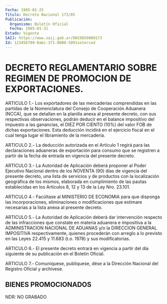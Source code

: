 ```yaml
---
Fecha: 1985-01-25
Título: Decreto Nacional 173/85
Publicación:
  Organismo: Boletín Oficial
  Fecha: 1985-01-31
Estado: Vigente
SAIJ: https://www.saij.gob.ar/DN19850000173
Id: 123456789-0abc-371-0000-5891soterced
---
```

# DECRETO REGLAMENTARIO SOBRE REGIMEN DE PROMOCION DE EXPORTACIONES.

<a id="1"></a>
ARTICULO  1.-  Los  exportadores de las mercaderías comprendidas en las  partidas  de  la  Nomenclatura   del  Consejo  de  Cooperación Aduanera (NCCA), que se detallan en la  planilla  anexa al presente decreto, con sus respectivas observaciones, podrán  deducir  en  el balance  impositivo  del  impuesto  a  las  ganancias,  el DIEZ POR CIENTO (10%) del valor FOB de dichas exportaciones. Esta  deducción incidirá  en  el  ejercicio  fiscal  en  el  cual  tenga  lugar  el libramiento de la mercadería.

<a id="2"></a>
ARTICULO  2.-  La deducción autorizada en el Artículo 1 regirá para las declaraciones  aduaneras  de  exportación  para  consumo que se registren a partir de la fecha de entrada en vigencia  del presente decreto.

<a id="3"></a>
ARTICULO  3.-  La  Autoridad de Aplicación deberá proponer al Poder Ejecutivo Nacional dentro  de los NOVENTA (90) días de vigencia del presente decreto, una lista  de  servicios  y  de  productos con la localización  geográfica  de los mismos, elaborada en  cumplimiento de las pautas establecidas  en  los  Artículos 8, 12 y 13 de la Ley Nro. 23.101.

<a id="4"></a>
ARTICULO  4.- Facúltase al MINISTERIO DE ECONOMIA para que disponga las incorporaciones,  eliminaciones  o  modificaciones que estimare necesarias a la lista anexa al presente decreto.

<a id="5"></a>
ARTICULO  5.-  La  Autoridad  de Aplicación deberá dar intervención respecto de las infracciones que  constate  en  materia  aduanera e impositiva    a  la  ADMINISTRACION  NACIONAL  DE  ADUANAS  y/o  la DIRECCION GENERAL  IMPOSITIVA  respectivamente,  quienes procederán con arreglo a lo previsto en las Leyes 22.415 y 11.683  (t.o. 1978) y sus modificatorias.

<a id="6"></a>
ARTICULO  6.-  El presente decreto entrará en vigencia a partir del día siguiente de su publicación en el Boletín Oficial.

<a id="7"></a>
ARTICULO  7.- Comuníquese, publíquese, dése a la Dirección Nacional del Registro Oficial y archívese.

## BIENES PROMOCIONADOS

<a id="1"></a>
NDR: NO GRABADO